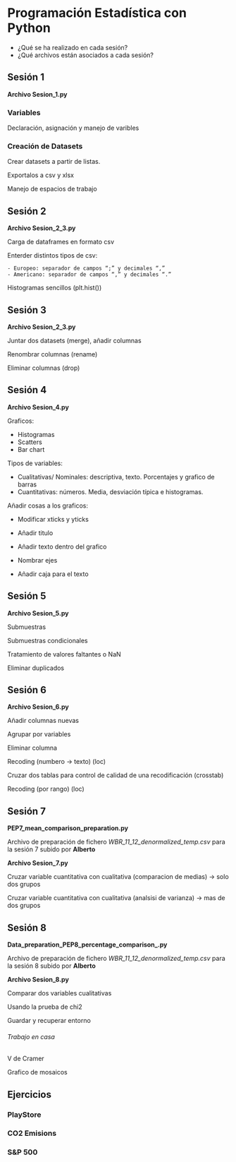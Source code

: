 # Programación Estadística con Python

- ¿Qué se ha realizado en cada sesión?
- ¿Qué archivos están asociados a cada sesión?

## Sesión 1

**Archivo Sesion_1.py**

### Variables

Declaración, asignación y manejo de varibles

### Creación de Datasets

Crear datasets a partir de listas.

Exportalos a csv y xlsx

Manejo de espacios de trabajo



## Sesión 2

**Archivo Sesion_2_3.py**

Carga de dataframes en formato csv

Enterder distintos tipos de csv:

	- Europeo: separador de campos “;” y decimales “,”
	- Americano: separador de campos “,” y decimales “.”

Histogramas sencillos (plt.hist())



## Sesión 3

**Archivo Sesion_2_3.py**

Juntar dos datasets (merge), añadir columnas

Renombrar columnas (rename)

Eliminar columnas (drop)



## Sesión 4

**Archivo Sesion_4.py**

Graficos:

- Histogramas
- Scatters
- Bar chart

Tipos de variables:

- Cualitativas/ Nominales: descriptiva, texto. Porcentajes y grafico de barras
- Cuantitativas: números. Media, desviación típica e histogramas.

Añadir cosas a los graficos:

- Modificar xticks y yticks

- Añadir titulo

- Añadir texto dentro del grafico

- Nombrar ejes

- Añadir caja para el texto

  

## Sesión 5

**Archivo Sesion_5.py**

Submuestras

Submuestras condicionales

Tratamiento de valores faltantes o NaN

Eliminar duplicados



## Sesión 6

**Archivo Sesion_6.py**

Añadir columnas nuevas

Agrupar por variables

Eliminar columna

Recoding (numbero -> texto) (loc)

Cruzar dos tablas para control de calidad de una recodificación (crosstab)

Recoding (por rango) (loc)





## Sesión 7

**PEP7_mean_comparison_preparation.py**

Archivo de preparación de fichero *WBR_11_12_denormalized_temp.csv* para la sesión 7 subido por **Alberto**



**Archivo Sesion_7.py**

Cruzar variable cuantitativa con cualitativa (comparacion de medias) -> solo dos grupos

Cruzar variable cuantitativa con cualitativa (analsisi de varianza) -> mas de dos grupos



## Sesión 8

**Data_preparation_PEP8_percentage_comparison_.py**

Archivo de preparación de fichero *WBR_11_12_denormalized_temp.csv* para la sesión 8 subido por **Alberto**



**Archivo Sesion_8.py**

Comparar dos variables cualitativas

Usando la prueba de chi2

Guardar y recuperar entorno

###### Trabajo en casa

V de Cramer

Grafico de mosaicos



## Ejercicios

### PlayStore

### CO2 Emisions

### S&P 500




